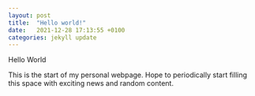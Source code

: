 ```yaml
---
layout: post
title:  "Hello world!"
date:   2021-12-28 17:13:55 +0100
categories: jekyll update
---
```

Hello World

This is the start of my personal webpage. Hope to periodically start filling this space
with exciting news and random content.
